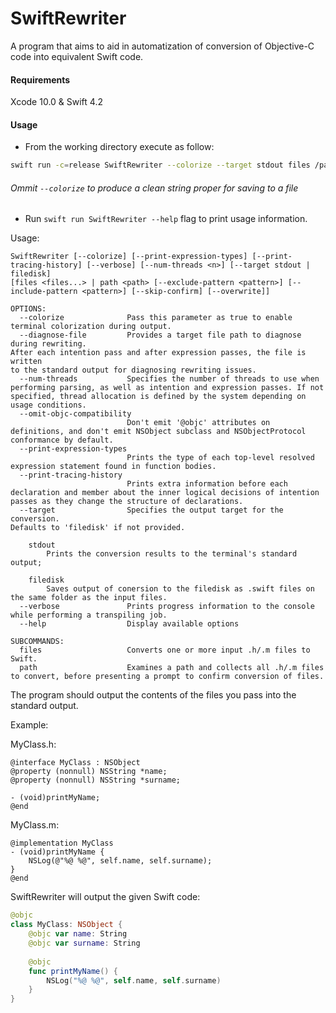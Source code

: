# SwiftRewriter

A program that aims to aid in automatization of conversion of Objective-C code into equivalent Swift code.

#### Requirements

Xcode 10.0 & Swift 4.2

#### Usage

- From the working directory execute as follow:

```bash
swift run -c=release SwiftRewriter --colorize --target stdout files /path/to/MyClass.h /path/to/MyClass.m
```

###### Ommit `--colorize` to produce a clean string proper for saving to a file

- Run `swift run SwiftRewriter --help` flag to print usage information.

Usage:

```
SwiftRewriter [--colorize] [--print-expression-types] [--print-tracing-history] [--verbose] [--num-threads <n>] [--target stdout | filedisk]
[files <files...> | path <path> [--exclude-pattern <pattern>] [--include-pattern <pattern>] [--skip-confirm] [--overwrite]]

OPTIONS:
  --colorize              Pass this parameter as true to enable terminal colorization during output.
  --diagnose-file         Provides a target file path to diagnose during rewriting.
After each intention pass and after expression passes, the file is written
to the standard output for diagnosing rewriting issues.
  --num-threads           Specifies the number of threads to use when performing parsing, as well as intention and expression passes. If not specified, thread allocation is defined by the system depending on usage conditions.
  --omit-objc-compatibility
                          Don't emit '@objc' attributes on definitions, and don't emit NSObject subclass and NSObjectProtocol conformance by default.
  --print-expression-types
                          Prints the type of each top-level resolved expression statement found in function bodies.
  --print-tracing-history
                          Prints extra information before each declaration and member about the inner logical decisions of intention passes as they change the structure of declarations.
  --target                Specifies the output target for the conversion.
Defaults to 'filedisk' if not provided.

    stdout
        Prints the conversion results to the terminal's standard output;
    
    filedisk
        Saves output of conersion to the filedisk as .swift files on the same folder as the input files.
  --verbose               Prints progress information to the console while performing a transpiling job.
  --help                  Display available options

SUBCOMMANDS:
  files                   Converts one or more input .h/.m files to Swift.
  path                    Examines a path and collects all .h/.m files to convert, before presenting a prompt to confirm conversion of files.
```

The program should output the contents of the files you pass into the standard output.

Example:

MyClass.h:
```objc
@interface MyClass : NSObject
@property (nonnull) NSString *name;
@property (nonnull) NSString *surname;

- (void)printMyName;
@end
```

MyClass.m:
```objc
@implementation MyClass
- (void)printMyName {
    NSLog(@"%@ %@", self.name, self.surname);
}
@end
```

SwiftRewriter will output the given Swift code:

```swift
@objc
class MyClass: NSObject {
    @objc var name: String
    @objc var surname: String
    
    @objc
    func printMyName() {
        NSLog("%@ %@", self.name, self.surname)
    }
}
```

